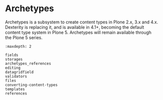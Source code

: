 # Archetypes

Archetypes is a subsystem to create content types in Plone 2.x, 3.x and 4.x.
Dexterity is replacing it, and is available in 4.1+, becoming the default content type system in Plone 5.
Archetypes will remain available through the Plone 5 series.

```{toctree}
:maxdepth: 2

fields
storages
archetypes_references
editing
datagridfield
validators
files
converting-content-types
templates
references
```
